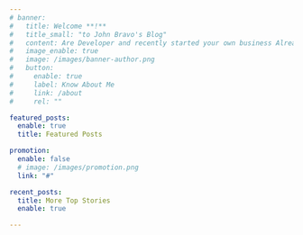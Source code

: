 ```yaml
---
# banner:
#   title: Welcome **!**
#   title_small: "to John Bravo's Blog"
#   content: Are Developer and recently started your own business Already made website to ensure presence wants to develop.
#   image_enable: true
#   image: /images/banner-author.png
#   button:
#     enable: true
#     label: Know About Me
#     link: /about
#     rel: ""

featured_posts:
  enable: true
  title: Featured Posts

promotion:
  enable: false
  # image: /images/promotion.png
  link: "#"

recent_posts:
  title: More Top Stories
  enable: true

---
```

